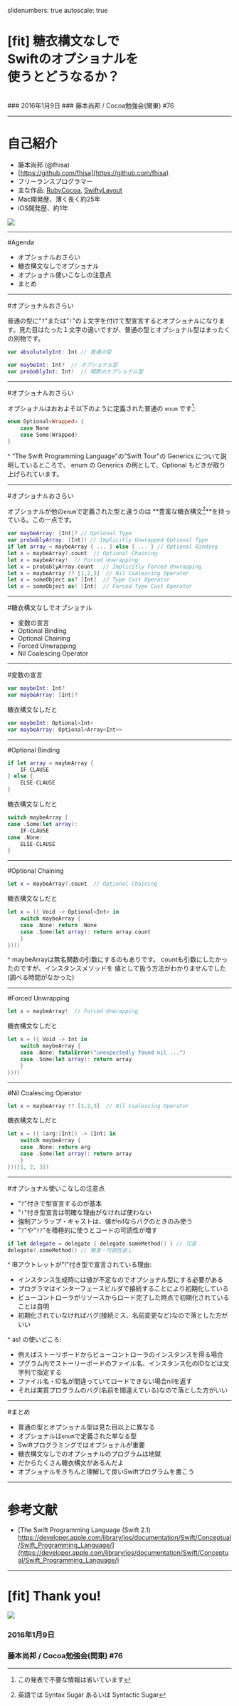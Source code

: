 slidenumbers: true
autoscale: true

# [fit] 糖衣構文なしで<br>Swiftのオプショナルを<br>使うとどうなるか？

<br>
### 2016年1月9日
### 藤本尚邦 / Cocoa勉強会(関東) #76

---
# 自己紹介

- 藤本尚邦 (@fhisa)
- [https://github.com/fhisa](https://github.com/fhisa)
- フリーランスプログラマー
- 主な作品: [RubyCocoa](https://github.com/rubycocoa/rubycocoa), [SwiftyLayout](https://github.com/fhisa/SwiftyLayout)
- Mac開発歴、薄く長く約25年
- iOS開発歴、約1年

![](https://farm3.staticflickr.com/2949/15476722862_40e6f37f4f_z_d.jpg)

---
#Agenda

- オプショナルおさらい
- 糖衣構文なしでオプショナル
- オプショナル使いこなしの注意点
- まとめ

---
#オプショナルおさらい

普通の型に"`?`"または"`!`"の１文字を付けて型宣言するとオプショナルになります。見た目はたった１文字の違いですが、普通の型とオプショナル型はまったくの別物です。

~~~swift
var absolutelyInt: Int // 普通の型
~~~

~~~swift
var maybeInt: Int?  // オプショナル型
var probablyInt: Int!  // 暗黙のオプショナル型
~~~

---
#オプショナルおさらい

オプショナルはおおよそ以下のように定義された普通の `enum` です[^1]:

~~~swift
enum Optional<Wrapped> {
    case None
    case Some(Wrapped)
}
~~~

[^1]:この発表で不要な情報は省いています

^
"The Swift Programming Language"の"Swift Tour"の Generics について説明しているところで、
enum の Generics の例として、Optional もどきが取り上げられています。

---
#オプショナルおさらい

オプショナルが他の`enum`で定義された型と違うのは
**豊富な糖衣構文[^2]**を持っている。この一点です。

~~~swift
var maybeArray: [Int]? // Optional Type
var probablyArray: [Int]! // Implicitly Unwrapped Optional Type
if let array = maybeArray { ... } else { ... } // Optional Binding
let x = maybeArray?.count  // Optional Chaining
let x = maybeArray!  // Forced Unwrapping
let x = probablyArray.count   // Implicitly Forced Unwrapping
let x = maybeArray ?? [1,2,3]  // Nil Coalescing Operator
let x = someObject as? [Int]  // Type Cast Operator
let x = someObject as! [Int]  // Forced Type Cast Operator
~~~

[^2]:英語では Syntax Sugar あるいは Syntactic Sugar

---
#糖衣構文なしでオプショナル

- 変数の宣言
- Optional Binding
- Optional Chaining
- Forced Unwrapping
- Nil Coalescing Operator

---
#変数の宣言

~~~swift
var maybeInt: Int?
var maybeArray: [Int]?
~~~

糖衣構文なしだと<br>

~~~swift
var maybeInt: Optional<Int>
var maybeArray: Optional<Array<Int>>
~~~

---
#Optional Binding

~~~swift
if let array = maybeArray {
    IF-CLAUSE
} else {
    ELSE-CLAUSE
}
~~~

糖衣構文なしだと<br>

~~~swift
switch maybeArray {
case .Some(let array):
    IF-CLAUSE
case .None:
    ELSE-CLAUSE
}
~~~

---
#Optional Chaining

~~~swift
let x = maybeArray?.count  // Optional Chaining
~~~

糖衣構文なしだと<br>

~~~swift
let x = ({ Void -> Optional<Int> in
    switch maybeArray {
    case .None: return .None
    case .Some(let array): return array.count
    }
})()
~~~

^
maybeArrayは無名関数の引数にするのもありです。
countも引数にしたかったのですが、インスタンスメソッドを
値として扱う方法がわかりませんでした(調べる時間がなかった)

---
#Forced Unwrapping

~~~swift
let x = maybeArray!  // Forced Unwrapping
~~~

糖衣構文なしだと<br>

~~~swift
let x = ({ Void -> Int in
    switch maybeArray {
    case .None: fatalError("unexpectedly found nil ...")
    case .Some(let array): return array
    }
})()
~~~

---
#Nil Coalescing Operator

~~~swift
let x = maybeArray ?? [1,2,3]  // Nil Coalescing Operator
~~~

糖衣構文なしだと<br>

~~~swift
let x = ({ (arg:[Int]) -> [Int] in
    switch maybeArray {
    case .None: return arg
    case .Some(let array): return array
    }
})([1, 2, 3])
~~~

---
#オプショナル使いこなしの注意点

- "`?`"付きで型宣言するのが基本
- "`!`"付き型宣言は明確な理由がなければ使わない
- 強制アンラップ・キャストは、値がnilならバグのときのみ使う
- "`?`"や"`??`"を積極的に使うとコードの可読性が増す

~~~swift
if let delegate = delegate { delegate.someMethod() } // 冗長
delegate?.someMethod() // 簡潔・可読性良し
~~~

^
IBアウトレットが"!"付き型で宣言されている理由:
- インスタンス生成時には値が不定なのでオプショナル型にする必要がある
- プログラマはインターフェースビルダで接続することにより初期化している
- ビューコントローラがリソースからロード完了した時点で初期化されていることは自明
- 初期化されていなければバグ(接続ミス、名前変更など)なので落とした方がいい

^
as! の使いどころ:
- 例えばストーリボードからビューコントローラのインスタンスを得る場合
- プグラム内でストーリーボードのファイル名、インスタンス化のIDなどは文字列で指定する
- ファイル名・ID名が間違っていてロードできない場合nilを返す
- それは実質プログラムのバグ(名前を間違えている)なので落とした方がいい

---
#まとめ

- 普通の型とオプショナル型は見た目以上に異なる
- オプショナルは`enum`で定義された単なる型
- Swiftプログラミングではオプショナルが重要
- 糖衣構文なしでのオプショナルのプログラムは地獄
- だからたくさん糖衣構文があるんだよ
- オプショナルをきちんと理解して良いSwiftプログラムを書こう

---
# 参考文献

- [The Swift Programming Language (Swift 2.1) https://developer.apple.com/library/ios/documentation/Swift/Conceptual/Swift_Programming_Language/](https://developer.apple.com/library/ios/documentation/Swift/Conceptual/Swift_Programming_Language/)

---
# [fit] **Thank you!**
![](https://farm3.staticflickr.com/2949/15476722862_40e6f37f4f_z_d.jpg)

### 2016年1月9日
### 藤本尚邦 / Cocoa勉強会(関東) #76
